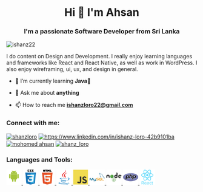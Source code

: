 <h1 align="center">Hi 👋 I'm Ahsan</h1>
<h3 align="center">I'm a passionate Software Developer from Sri Lanka</h3>

<p align="left"> <img src="https://komarev.com/ghpvc/?username=ishanz22&label=Profile%20views&color=0e75b6&style=flat" alt="ishanz22" /> </p>

 I do content on Design and Development. I really enjoy learning languages and frameworks like React and React Native, as well as work in WordPress. I also enjoy wireframing, ui, ux, and design in general.
 

- 🌱 I’m currently learning **Java🍵**

- 💬 Ask me about **anything**

- 📫 How to reach me **ishanzloro22@gmail.com**

<h3 align="left">Connect with me:</h3>
<p align="left">
<a href="https://twitter.com/shanzloro" target="blank"><img align="center" src="https://cdn.jsdelivr.net/npm/simple-icons@3.0.1/icons/twitter.svg" alt="shanzloro" height="30" width="40" /></a>
<a href="https://linkedin.com/in/https://www.linkedin.com/in/ishanz-loro-42b9101ba" target="blank"><img align="center" src="https://cdn.jsdelivr.net/npm/simple-icons@3.0.1/icons/linkedin.svg" alt="https://www.linkedin.com/in/ishanz-loro-42b9101ba" height="30" width="40" /></a>
<a href="https://stackoverflow.com/users/mohomed ahsan" target="blank"><img align="center" src="https://cdn.jsdelivr.net/npm/simple-icons@3.0.1/icons/stackoverflow.svg" alt="mohomed ahsan" height="30" width="40" /></a>
<a href="https://instagram.com/shanz_loro" target="blank"><img align="center" src="https://cdn.jsdelivr.net/npm/simple-icons@3.0.1/icons/instagram.svg" alt="shanz_loro" height="30" width="40" /></a>
</p>

<h3 align="left">Languages and Tools:</h3>
<p align="left"> <a href="https://developer.android.com" target="_blank"> <img src="https://raw.githubusercontent.com/devicons/devicon/master/icons/android/android-original-wordmark.svg" alt="android" width="40" height="40"/> </a> <a href="https://www.w3schools.com/css/" target="_blank"> <img src="https://raw.githubusercontent.com/devicons/devicon/master/icons/css3/css3-original-wordmark.svg" alt="css3" width="40" height="40"/> </a> <a href="https://www.w3.org/html/" target="_blank"> <img src="https://raw.githubusercontent.com/devicons/devicon/master/icons/html5/html5-original-wordmark.svg" alt="html5" width="40" height="40"/> </a> <a href="https://www.java.com" target="_blank"> <img src="https://raw.githubusercontent.com/devicons/devicon/master/icons/java/java-original.svg" alt="java" width="40" height="40"/> </a> <a href="https://developer.mozilla.org/en-US/docs/Web/JavaScript" target="_blank"> <img src="https://raw.githubusercontent.com/devicons/devicon/master/icons/javascript/javascript-original.svg" alt="javascript" width="40" height="40"/> </a> <a href="https://www.mysql.com/" target="_blank"> <img src="https://raw.githubusercontent.com/devicons/devicon/master/icons/mysql/mysql-original-wordmark.svg" alt="mysql" width="40" height="40"/> </a> <a href="https://nodejs.org" target="_blank"> <img src="https://raw.githubusercontent.com/devicons/devicon/master/icons/nodejs/nodejs-original-wordmark.svg" alt="nodejs" width="40" height="40"/> </a> <a href="https://www.php.net" target="_blank"> <img src="https://raw.githubusercontent.com/devicons/devicon/master/icons/php/php-original.svg" alt="php" width="40" height="40"/> </a> <a href="https://reactjs.org/" target="_blank"> <img src="https://raw.githubusercontent.com/devicons/devicon/master/icons/react/react-original-wordmark.svg" alt="react" width="40" height="40"/> </a> </p>
